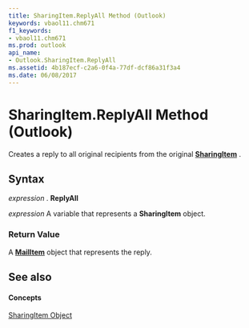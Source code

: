 ```yaml
---
title: SharingItem.ReplyAll Method (Outlook)
keywords: vbaol11.chm671
f1_keywords:
- vbaol11.chm671
ms.prod: outlook
api_name:
- Outlook.SharingItem.ReplyAll
ms.assetid: 4b187ecf-c2a6-0f4a-77df-dcf86a31f3a4
ms.date: 06/08/2017
---
```



# SharingItem.ReplyAll Method (Outlook)

Creates a reply to all original recipients from the original  **[SharingItem](Outlook.SharingItem.md)** .


## Syntax

 _expression_ . **ReplyAll**

 _expression_ A variable that represents a **SharingItem** object.


### Return Value

A  **[MailItem](Outlook.MailItem.md)** object that represents the reply.


## See also


#### Concepts


[SharingItem Object](Outlook.SharingItem.md)

